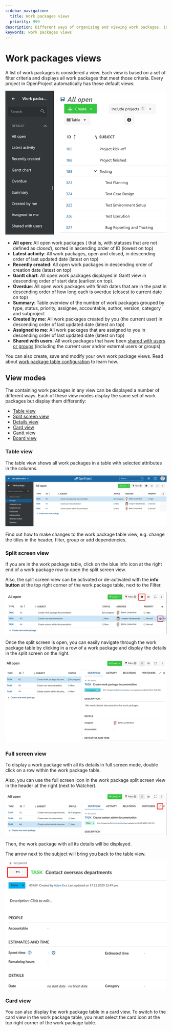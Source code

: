 ```yaml
---
sidebar_navigation:
  title: Work packages views
  priority: 999
description: Different ways of organising and viewing work packages, including table, split screen, board and Gantt.
keywords: work packages views
---
```


# Work packages views

A list of work packages is considered a view. Each view is based on a set of filter criteria and displays all work packages that meet those criteria. Every project in OpenProject automatically has these default views:

![A list of the default work package views](work-package-views-default.png)

- **All open**: All open work packages ( that is, with statuses that are not defined as _closed_), sorted in ascending order of ID (lowest on top)
- **Latest activity**: All work packages, open and closed, in descending order of last updated date (latest on top)
- **Recently created**: All open work packages in descending order of creation date (latest on top)
- **Gantt chart**: All open work packages displayed in Gantt view in descending order of start date (earliest on top).
- **Overdue**: All open work packages with finish dates that are in the past in descending order of how long each is overdue (closest to current date on top)
- **Summary**: Table overview of the number of work packages grouped by type, status, priority, assignee, accountable, author, version, category and subproject
- **Created by me**: All work packages created by you (the current user) in descending order of last updated date (latest on top)
- **Assigned to me**: All work packages that are assigned to you in descending order of last updated date (latest on top)
- **Shared with users**: All work packages that have been [shared with users or groups](./share-work-packages/) (including the current user and/or external users or groups)

You can also create, save and modify your own work package views. Read about [work package table configuration](../work-package-table-configuration/#save-work-package-views) to learn how.

## View modes

The containing work packages in any view can be displayed a number of different ways. Each of these view modes display the same set of work packages but display them differently:

* [Table view](#table-view)
* [Split screen view](#split-screen-view)
* [Details view](#full-screen-view)
* [Card view](#card-view)
* [Gantt view](../../gantt-chart)
* [Board view](../../../getting-started/boards-introduction/)


### Table view

The table view shows all work packages in a table with selected attributes in the columns.

![1566306576394](1566306576394.png)

Find out how to make changes to the work package table view, e.g. change the titles in the header, filter, group or add dependencies.

### Split screen view

If you are in the work package table, click on the blue info icon at the right end of a work package row to open the split screen view.

Also, the split screen view can be activated or de-activated with the **info button** at the top right corner of the work package table, next to the Filter.

![split-screen-icon](split-screen-icon.png)

Once the split screen is open, you can easily navigate through the work package table by clicking in a row of a work package and display the details in the split screen on the right.

![split-screen-view](1566307254418.png)

### Full screen view

To display  a work package with all its details in full screen mode, double click on a row within the work package table.

Also, you can use the full screen icon in the work package split screen view in the header at the right (next to Watcher).

![full-screen-icon](full-screen-icon-1566373903021.png)

Then, the work package with all its details will be displayed. 

The arrow next to the subject will bring you back to the table view. 

![back-to-list-view](image-20201217125332403.png)

### Card view

You can also display the work package table in a card view. To switch to the card view in the work package table, you must select the card icon at the top right corner of the work package table.
